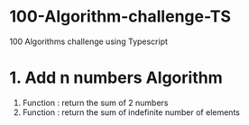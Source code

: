# 100-Algorithm-challenge-TS

100 Algorithms challenge using Typescript

# 1. Add n numbers Algorithm

1. Function : return the sum of 2 numbers
2. Function : return the sum of indefinite number of elements
